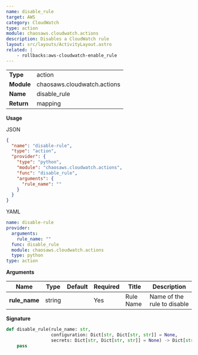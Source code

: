 ```yaml
---
name: disable_rule
target: AWS
category: CloudWatch
type: action
module: chaosaws.cloudwatch.actions
description: Disables a CloudWatch rule
layout: src/layouts/ActivityLayout.astro
related: |
    - rollbacks:aws-cloudwatch-enable_rule
---
```


|            |                             |
| ---------- | --------------------------- |
| **Type**   | action                      |
| **Module** | chaosaws.cloudwatch.actions |
| **Name**   | disable_rule                |
| **Return** | mapping                     |

**Usage**

JSON

```json
{
  "name": "disable-rule",
  "type": "action",
  "provider": {
    "type": "python",
    "module": "chaosaws.cloudwatch.actions",
    "func": "disable_rule",
    "arguments": {
      "rule_name": ""
    }
  }
}
```

YAML

```yaml
name: disable-rule
provider:
  arguments:
    rule_name: ""
  func: disable_rule
  module: chaosaws.cloudwatch.actions
  type: python
type: action
```

**Arguments**

| Name          | Type   | Default | Required | Title     | Description                 |
| ------------- | ------ | ------- | -------- | --------- | --------------------------- |
| **rule_name** | string |         | Yes      | Rule Name | Name of the rule to disable |

**Signature**

```python
def disable_rule(rule_name: str,
                 configuration: Dict[str, Dict[str, str]] = None,
                 secrets: Dict[str, Dict[str, str]] = None) -> Dict[str, Any]:
    pass

```
